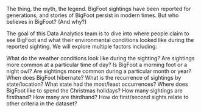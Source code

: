 The thing, the myth, the legend. BigFoot sightings have been reported for generations, and stories of BigFoot persist in modern times. But who believes in BigFoot? (And why?)

The goal of this Data Analytics team is to dive into where people claim to see BigFoot and what their environmental conditions looked like during the reported sighting. We will explore multiple factors including:

What do the weather conditions look like during the sighting? 
Are sightings more common at a particular time of day? Is BigFoot a morning foot or a night owl? 
Are sightings more common during a particular month or year? When does BigFoot hibernate? 
What is the recurrence of sightings by state/location? What state had the most/least occurrences? Where does BigFoot like to spend the Christmas holidays?
How many sightings are firsthand? How many are thirdhand? How do first/second sights relate to other criteria in the dataset?
